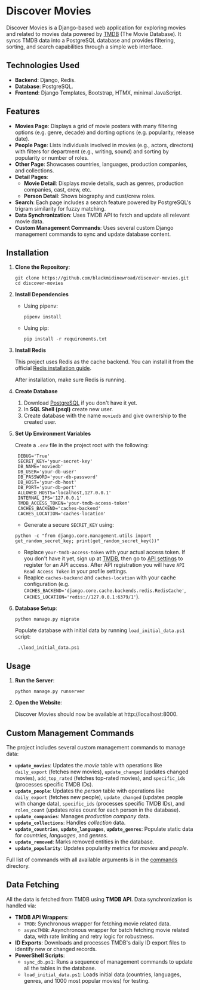 # Discover Movies
Discover Movies is a Django-based web application for exploring movies and related to movies data powered by [TMDB](https://www.themoviedb.org/) (The Movie Database). It syncs TMDB data into a PostgreSQL database and provides filtering, sorting, and search capabilities through a simple web interface.


## Technologies Used
- **Backend**: Django, Redis.
- **Database**: PostgreSQL.
- **Frontend**: Django Templates, Bootstrap, HTMX, minimal JavaScript.


## Features
- **Movies Page**: Displays a grid of movie posters with many filtering options (e.g. genre, decade) and dorting options (e.g. popularity, release date).
- **People Page**: Lists individuals involved in movies (e.g., actors, directors) with filters for department (e.g., writing, sound) and sorting by popularity or number of roles.
- **Other Page**: Showcases countries, languages, production companies, and collections.
- **Detail Pages**:
  - **Movie Detail**: Displays movie details, such as genres, production companies, cast, crew, etc.
  - **Person Detail**: Shows biography and cust/crew roles.
- **Search**: Each page includes a search feature powered by PostgreSQL's trigram similarity for fuzzy matching.
- **Data Synchronization**: Uses TMDB API to fetch and update all relevant movie data.
- **Custom Management Commands**: Uses several custom Django management commands to sync and update database content.


## Installation
1. **Clone the Repository**:
   ```shell
   git clone https://github.com/blackmidinewroad/discover-movies.git
   cd discover-movies
   ```

2. **Install Dependencies**
   - Using pipenv:

      ```shell
      pipenv install
      ```
   - Using pip:
   
      ```shell
      pip install -r requirements.txt
      ```

3. **Install Redis**

   This project uses Redis as the cache backend. You can install it from the official [Redis installation guide](https://redis.io/docs/latest/operate/oss_and_stack/install/install-stack/).

   After installation, make sure Redis is running.

4. **Create Database**

   1. Download [PostgreSQL](https://www.postgresql.org/download/) if you don't have it yet.
   2. In **SQL Shell (psql)** create new user.
   3. Create database with the name `moviedb` and give ownership to the created user.
   

5. **Set Up Environment Variables**

   Create a `.env` file in the project root with the following:
   ```env
    DEBUG='True'
    SECRET_KEY='your-secret-key'
    DB_NAME='moviedb'
    DB_USER='your-db-user'
    DB_PASSWORD='your-db-password'
    DB_HOST='your-db-host'
    DB_PORT='your-db-port'
    ALLOWED_HOSTS='localhost,127.0.0.1'
    INTERNAL_IPS='127.0.0.1'
    TMDB_ACCESS_TOKEN='your-tmdb-access-token'
    CACHES_BACKEND='caches-backend'
    CACHES_LOCATION='caches-location'
   ```

   - Generate a secure `SECRET_KEY` using:
   ```shell
   python -c "from django.core.management.utils import get_random_secret_key; print(get_random_secret_key())"
   ```
   - Replace `your-tmdb-access-token` with your actual access token. If you don't have it yet, sign up at [TMDB](https://www.themoviedb.org/), then go to [API settings](https://www.themoviedb.org/settings/api) to register for an API access. After API registration you will have `API Read Access Token` in your profile settings.
   - Reaplce `caches-backend` and `caches-location` with your cache configuration (e.g. `CACHES_BACKEND='django.core.cache.backends.redis.RedisCache'`, `CACHES_LOCATION='redis://127.0.0.1:6379/1'`).

6. **Database Setup**:
   ```shell
   python manage.py migrate
   ```

   Populate database with initial data by running `load_initial_data.ps1` script:
   ```shell
    .\load_initial_data.ps1
   ```


## Usage
1. **Run the Server**:
   ```shell
   python manage.py runserver
   ```

2. **Open the Website**:

    Discover Movies should now be available at http://localhost:8000.


## Custom Management Commands
The project includes several custom management commands to manage data:
- **`update_movies`**: Updates the _movie_ table with operations like `daily_export` (fetches new movies), `update_changed` (updates changed movies), `add_top_rated` (fetches top-rated movies), and `specific_ids` (processes specific TMDB IDs).
- **`update_people`**: Updates the _person_ table with operations like `daily_export` (fetches new people), `update_changed` (updates people with change data), `specific_ids` (processes specific TMDB IDs), and `roles_count` (updates roles count for each person in the database).
- **`update_companies`**: Manages _production company_ data.
- **`update_collections`**: Handles _collection_ data.
- **`update_countries`**, **`update_languages`**, **`update_genres`**: Populate static data for _countries_, _languages_, and _genres_.
- **`update_removed`**: Marks removed entities in the database.
- **`update_popularity`**: Updates popularity metrics for _movies_ and _people_.

Full list of commands with all available arguments is in the [commands](apps/moviedb//management/commands/) directory.


## Data Fetching
All the data is fetched from TMDB using **TMDB API**. Data synchronization is handled via:
- **TMDB API Wrappers**:
  - `TMDB`: Synchronous wrapper for fetching movie related data.
  - `asyncTMDB`: Asynchronous wrapper for batch fetching movie related data, with rate limiting and retry logic for robustness.
- **ID Exports**: Downloads and processes TMDB's daily ID export files to identify new or changed records.
- **PowerShell Scripts**:
  - `sync_db.ps1`: Runs a sequence of management commands to update all the tables in the database.
  - `load_initial_data.ps1`: Loads initial data (countries, languages, genres, and 1000 most popular movies) for testing.